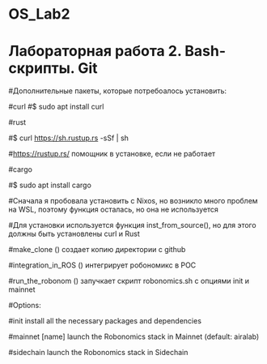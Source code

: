 # OS_Lab2
# Лабораторная работа 2. Bash-скрипты. Git

#Дополнительные пакеты, которые потребоалось установить:

#curl
#$ sudo apt install curl

#rust

#$ curl https://sh.rustup.rs -sSf | sh

#https://rustup.rs/ помощник в установке, если не работает

#cargo

#$ sudo apt install cargo

#Сначала я пробовала установить с Nixos, но возникло много проблем на WSL, поэтому функция осталась, но она не используется 

#Для установки используется функция inst_from_source(), но для этого должны быть установлены  curl и Rust

#make_clone () создает копию директории с github

#integration_in_ROS () интегрирует робономикс в РОС

#run_the_robonom () запучкает скрипт robonomics.sh c опциями init и mainnet

 #Options:
 
 #init            install all the necessary packages and dependencies
 
 #mainnet [name]  launch the Robonomics stack in Mainnet (default: airalab)
 
 #sidechain       launch the Robonomics stack in Sidechain
